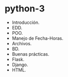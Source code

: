 # python-3

* Introducción.
* EDD.
* POO.
* Manejo de Fecha-Horas.
* Archivos.
* BD.
* Buenas prácticas.
* Flask.
* Django.
* HTML.